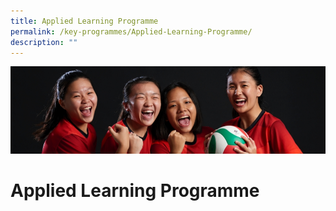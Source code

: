 ```yaml
---
title: Applied Learning Programme
permalink: /key-programmes/Applied-Learning-Programme/
description: ""
---
```

![](/images/KeyProgrammes.jpg)

Applied Learning Programme
==========================